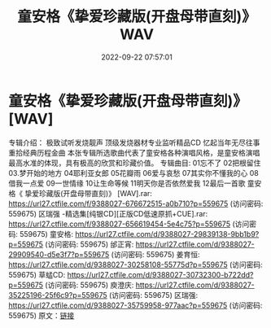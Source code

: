 ﻿---
title: 童安格《挚爱珍藏版(开盘母带直刻)》WAV
date: 2022-09-22 07:57:01
categories: WAV车载音乐、镜像
tags: 华语中文
---
# 童安格《挚爱珍藏版(开盘母带直刻)》[WAV]

专辑介绍：
极致试听发烧靓声
顶级发烧器材专业监听精品CD
忆起当年无尽往事重拾经典历程金曲
本张专辑所选歌曲代表了童安格各种演唱风格，是童安格演唱最高水准的体现，具有极高的欣赏和珍藏价值。
专辑曲目:
01忘不了
02把根留住
03.梦开始的地方
04耶利亚女郎
05花瓣雨
06爱与哀愁
07其实你不懂我的心
08借我一点爱
09一世情缘
10让生命等候
11明天你是否依然爱我
12最后一首歌
童安格《 挚爱珍藏版(开盘母带直刻)》 [WAV].rar: https://url27.ctfile.com/f/9388027-676672515-a0b710?p=559675
(访问密码: 559675)
区瑞强 -精选集[纯银CD][正版CD低速原抓+CUE].rar: https://url27.ctfile.com/f/9388027-656619454-5e4c75?p=559675
(访问密码: 559675)
童安格: https://url27.ctfile.com/d/9388027-29839138-9bb1b9?p=559675
(访问密码: 559675)
邰正宵: https://url27.ctfile.com/d/9388027-29909540-d5e3f7?p=559675
(访问密码: 559675)
姜育恒: https://url27.ctfile.com/d/9388027-30258108-55775d?p=559675
(访问密码: 559675)
草蜢CD: https://url27.ctfile.com/d/9388027-30732300-b722dd?p=559675
(访问密码: 559675)
庾澄庆: https://url27.ctfile.com/d/9388027-35225196-25f6c9?p=559675
(访问密码: 559675)
区瑞强: https://url27.ctfile.com/d/9388027-35759958-977aac?p=559675
(访问密码: 559675)
原文：[链接](https://blog.sina.com.cn/s/blog_1647c7e7601030zjd.html)